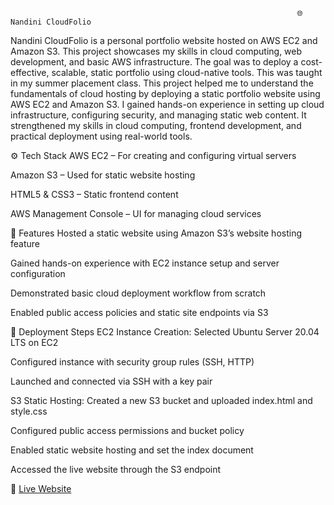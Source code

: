                                                                     🌐 Nandini CloudFolio


Nandini CloudFolio is a personal portfolio website hosted on AWS EC2 and Amazon S3. This project showcases my skills in cloud computing, web development, and basic AWS infrastructure. The goal was to deploy a cost-effective, scalable, static portfolio using cloud-native tools. This was taught in my summer placement class. This project helped me to understand the fundamentals of cloud hosting by deploying a static portfolio website using AWS EC2 and Amazon S3. I gained hands-on experience in setting up cloud infrastructure, configuring security, and managing static web content. It strengthened my skills in cloud computing, frontend development, and practical deployment using real-world tools.

⚙️ Tech Stack
AWS EC2 – For creating and configuring virtual servers

Amazon S3 – Used for static website hosting

HTML5 & CSS3 – Static frontend content

AWS Management Console – UI for managing cloud services

🚀 Features
Hosted a static website using Amazon S3’s website hosting feature

Gained hands-on experience with EC2 instance setup and server configuration

Demonstrated basic cloud deployment workflow from scratch

Enabled public access policies and static site endpoints via S3

📌 Deployment Steps
EC2 Instance Creation:
Selected Ubuntu Server 20.04 LTS on EC2

Configured instance with security group rules (SSH, HTTP)

Launched and connected via SSH with a key pair

S3 Static Hosting:
Created a new S3 bucket and uploaded index.html and style.css

Configured public access permissions and bucket policy

Enabled static website hosting and set the index document

Accessed the live website through the S3 endpoint


🔗 [Live Website](http://myprojecr.s3-website.eu-north-1.amazonaws.com)


 
